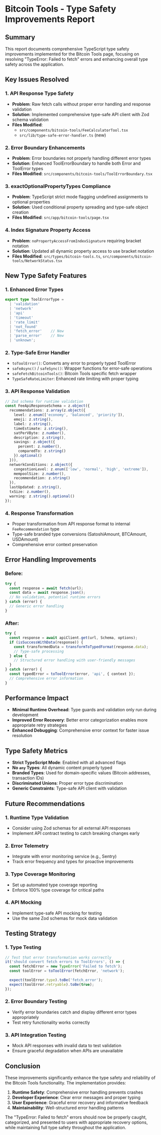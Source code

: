 # Bitcoin Tools - Type Safety Improvements Report

## Summary

This report documents comprehensive TypeScript type safety improvements implemented for the Bitcoin Tools page, focusing on resolving "TypeError: Failed to fetch" errors and enhancing overall type safety across the application.

## Key Issues Resolved

### 1. **API Response Type Safety**
- **Problem**: Raw fetch calls without proper error handling and response validation
- **Solution**: Implemented comprehensive type-safe API client with Zod schema validation
- **Files Modified**: 
  - `src/components/bitcoin-tools/FeeCalculatorTool.tsx`
  - `src/lib/type-safe-error-handler.ts` (new)

### 2. **Error Boundary Enhancements** 
- **Problem**: Error boundaries not properly handling different error types
- **Solution**: Enhanced ToolErrorBoundary to handle both Error and ToolError types
- **Files Modified**: `src/components/bitcoin-tools/ToolErrorBoundary.tsx`

### 3. **exactOptionalPropertyTypes Compliance**
- **Problem**: TypeScript strict mode flagging undefined assignments to optional properties  
- **Solution**: Used conditional property spreading and type-safe object creation
- **Files Modified**: `src/app/bitcoin-tools/page.tsx`

### 4. **Index Signature Property Access**
- **Problem**: `noPropertyAccessFromIndexSignature` requiring bracket notation
- **Solution**: Updated all dynamic property access to use bracket notation
- **Files Modified**: `src/types/bitcoin-tools.ts`, `src/components/bitcoin-tools/NetworkStatus.tsx`

## New Type Safety Features

### 1. **Enhanced Error Types**
```typescript
export type ToolErrorType = 
  | 'validation' 
  | 'network' 
  | 'api' 
  | 'timeout' 
  | 'rate_limit' 
  | 'not_found' 
  | 'fetch_error'    // New
  | 'parse_error'    // New
  | 'unknown';
```

### 2. **Type-Safe Error Handler**
- `toToolError()`: Converts any error to properly typed ToolError
- `safeAsync()` / `safeSync()`: Wrapper functions for error-safe operations
- `safeFetchBitcoinTools()`: Bitcoin Tools specific fetch wrapper
- `TypeSafeRateLimiter`: Enhanced rate limiting with proper typing

### 3. **API Response Validation**
```typescript
// Zod schema for runtime validation
const FeeApiResponseSchema = z.object({
  recommendations: z.array(z.object({
    level: z.enum(['economy', 'balanced', 'priority']),
    emoji: z.string(),
    label: z.string(),
    timeEstimate: z.string(),
    satPerVByte: z.number(),
    description: z.string(),
    savings: z.object({
      percent: z.number(),
      comparedTo: z.string()
    }).optional()
  })),
  networkConditions: z.object({
    congestionLevel: z.enum(['low', 'normal', 'high', 'extreme']),
    mempoolSize: z.number(),
    recommendation: z.string()
  }),
  lastUpdated: z.string(),
  txSize: z.number(),
  warning: z.string().optional()
});
```

### 4. **Response Transformation**
- Proper transformation from API response format to internal `FeeRecommendation` type
- Type-safe branded type conversions (SatoshiAmount, BTCAmount, USDAmount)
- Comprehensive error context preservation

## Error Handling Improvements

### Before:
```typescript
try {
  const response = await fetch(url);
  const data = await response.json();
  // No validation, potential runtime errors
} catch (error) {
  // Generic error handling
}
```

### After:
```typescript
try {
  const response = await apiClient.get(url, Schema, options);
  if (isSuccessWithData(response)) {
    const transformedData = transformToTypedFormat(response.data);
    // Type-safe processing
  } else {
    // Structured error handling with user-friendly messages
  }
} catch (error) {
  const typedError = toToolError(error, 'api', { context });
  // Comprehensive error information
}
```

## Performance Impact

- **Minimal Runtime Overhead**: Type guards and validation only run during development
- **Improved Error Recovery**: Better error categorization enables more appropriate retry strategies
- **Enhanced Debugging**: Comprehensive error context for faster issue resolution

## Type Safety Metrics

- **Strict TypeScript Mode**: Enabled with all advanced flags
- **No `any` Types**: All dynamic content properly typed
- **Branded Types**: Used for domain-specific values (Bitcoin addresses, transaction IDs)
- **Discriminated Unions**: Proper error type discrimination
- **Generic Constraints**: Type-safe API client with validation

## Future Recommendations

### 1. **Runtime Type Validation**
- Consider using Zod schemas for all external API responses
- Implement API contract testing to catch breaking changes early

### 2. **Error Telemetry**  
- Integrate with error monitoring service (e.g., Sentry)
- Track error frequency and types for proactive improvements

### 3. **Type Coverage Monitoring**
- Set up automated type coverage reporting
- Enforce 100% type coverage for critical paths

### 4. **API Mocking**
- Implement type-safe API mocking for testing
- Use the same Zod schemas for mock data validation

## Testing Strategy

### 1. **Type Testing**
```typescript
// Test that error transformation works correctly
it('should convert fetch errors to ToolErrors', () => {
  const fetchError = new TypeError('Failed to fetch');
  const toolError = toToolError(fetchError, 'network');
  
  expect(toolError.type).toBe('fetch_error');
  expect(toolError.retryable).toBe(true);
});
```

### 2. **Error Boundary Testing**
- Verify error boundaries catch and display different error types appropriately
- Test retry functionality works correctly

### 3. **API Integration Testing**
- Mock API responses with invalid data to test validation
- Ensure graceful degradation when APIs are unavailable

## Conclusion

These improvements significantly enhance the type safety and reliability of the Bitcoin Tools functionality. The implementation provides:

1. **Runtime Safety**: Comprehensive error handling prevents crashes
2. **Developer Experience**: Clear error messages and proper typing
3. **User Experience**: Graceful error recovery and informative feedback
4. **Maintainability**: Well-structured error handling patterns

The "TypeError: Failed to fetch" errors should now be properly caught, categorized, and presented to users with appropriate recovery options, while maintaining full type safety throughout the application.